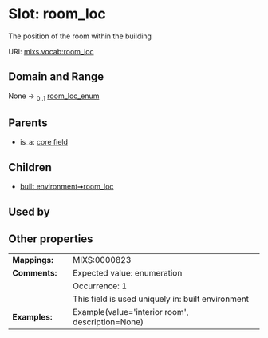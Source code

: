 
# Slot: room_loc


The position of the room within the building

URI: [mixs.vocab:room_loc](https://w3id.org/mixs/vocab/room_loc)


## Domain and Range

None &#8594;  <sub>0..1</sub> [room_loc_enum](room_loc_enum.md)

## Parents

 *  is_a: [core field](core_field.md)

## Children

 *  [built environment➞room_loc](built_environment_room_loc.md)

## Used by


## Other properties

|  |  |  |
| --- | --- | --- |
| **Mappings:** | | MIXS:0000823 |
| **Comments:** | | Expected value: enumeration |
|  | | Occurrence: 1 |
|  | | This field is used uniquely in: built environment |
| **Examples:** | | Example(value='interior room', description=None) |

